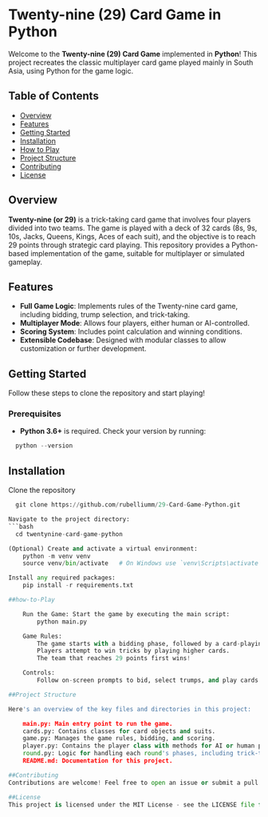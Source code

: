 # Twenty-nine (29) Card Game in Python

Welcome to the **Twenty-nine (29) Card Game** implemented in **Python**! This project recreates the classic multiplayer card game played mainly in South Asia, using Python for the game logic.

## Table of Contents
- [Overview](#overview)
- [Features](#features)
- [Getting Started](#getting-started)
- [Installation](#installation)
- [How to Play](#how-to-play)
- [Project Structure](#project-structure)
- [Contributing](#contributing)
- [License](#license)

## Overview
**Twenty-nine (or 29)** is a trick-taking card game that involves four players divided into two teams. The game is played with a deck of 32 cards (8s, 9s, 10s, Jacks, Queens, Kings, Aces of each suit), and the objective is to reach 29 points through strategic card playing. This repository provides a Python-based implementation of the game, suitable for multiplayer or simulated gameplay.

## Features
- **Full Game Logic**: Implements rules of the Twenty-nine card game, including bidding, trump selection, and trick-taking.
- **Multiplayer Mode**: Allows four players, either human or AI-controlled.
- **Scoring System**: Includes point calculation and winning conditions.
- **Extensible Codebase**: Designed with modular classes to allow customization or further development.

## Getting Started
Follow these steps to clone the repository and start playing!

### Prerequisites
- **Python 3.6+** is required. Check your version by running:
```python
  python --version
```


## Installation
  Clone the repository
```python
  git clone https://github.com/rubelliumm/29-Card-Game-Python.git

Navigate to the project directory:
```bash
  cd twentynine-card-game-python

(Optional) Create and activate a virtual environment:
    python -m venv venv
    source venv/bin/activate   # On Windows use `venv\Scripts\activate`

Install any required packages:
    pip install -r requirements.txt

##how-to-Play

    Run the Game: Start the game by executing the main script:
        python main.py

    Game Rules:
        The game starts with a bidding phase, followed by a card-playing phase.
        Players attempt to win tricks by playing higher cards.
        The team that reaches 29 points first wins!

    Controls:
        Follow on-screen prompts to bid, select trumps, and play cards.

##Project Structure

Here's an overview of the key files and directories in this project:

    main.py: Main entry point to run the game.
    cards.py: Contains classes for card objects and suits.
    game.py: Manages the game rules, bidding, and scoring.
    player.py: Contains the player class with methods for AI or human players.
    round.py: Logic for handling each round's phases, including trick-taking.
    README.md: Documentation for this project.

##Contributing
Contributions are welcome! Feel free to open an issue or submit a pull request. For major changes, please open a discussion first.

##License
This project is licensed under the MIT License - see the LICENSE file for details.
